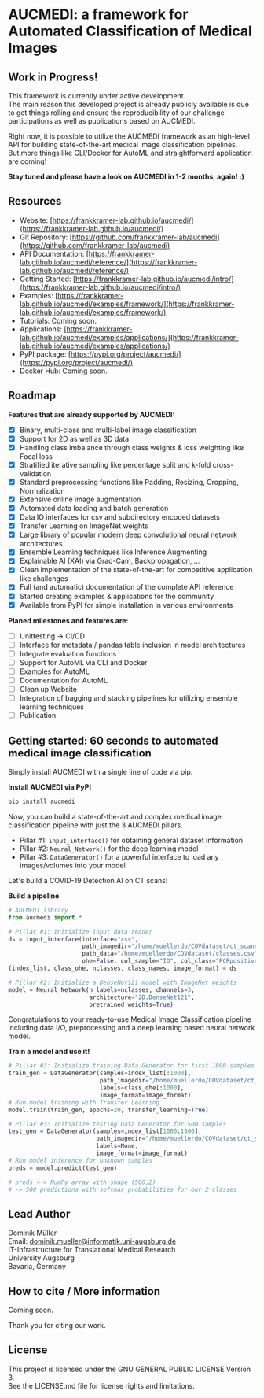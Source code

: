 # AUCMEDI: a framework for Automated Classification of Medical Images

## Work in Progress!

This framework is currently under active development.  
The main reason this developed project is already publicly available is due to get things rolling and ensure the reproducibility of our challenge participations as well as publications based on AUCMEDI.

Right now, it is possible to utilize the AUCMEDI framework as an high-level API for building state-of-the-art medical image classification pipelines.  
But more things like CLI/Docker for AutoML and straightforward application are coming!  

**Stay tuned and please have a look on AUCMEDI in 1-2 months, again! :)**  

## Resources
- Website: [https://frankkramer-lab.github.io/aucmedi/](https://frankkramer-lab.github.io/aucmedi/)
- Git Repository: [https://github.com/frankkramer-lab/aucmedi](https://github.com/frankkramer-lab/aucmedi)
- API Documentation: [https://frankkramer-lab.github.io/aucmedi/reference/](https://frankkramer-lab.github.io/aucmedi/reference/)
- Getting Started: [https://frankkramer-lab.github.io/aucmedi/intro/](https://frankkramer-lab.github.io/aucmedi/intro/)
- Examples: [https://frankkramer-lab.github.io/aucmedi/examples/framework/](https://frankkramer-lab.github.io/aucmedi/examples/framework/)
- Tutorials: Coming soon.
- Applications: [https://frankkramer-lab.github.io/aucmedi/examples/applications/](https://frankkramer-lab.github.io/aucmedi/examples/applications/)
- PyPI package: [https://pypi.org/project/aucmedi/](https://pypi.org/project/aucmedi/)
- Docker Hub: Coming soon.

## Roadmap

**Features that are already supported by AUCMEDI:**
- [x] Binary, multi-class and multi-label image classification
- [x] Support for 2D as well as 3D data
- [x] Handling class imbalance through class weights & loss weighting like Focal loss
- [x] Stratified iterative sampling like percentage split and k-fold cross-validation
- [x] Standard preprocessing functions like Padding, Resizing, Cropping, Normalization
- [x] Extensive online image augmentation
- [x] Automated data loading and batch generation
- [x] Data IO interfaces for csv and subdirectory encoded datasets
- [x] Transfer Learning on ImageNet weights
- [x] Large library of popular modern deep convolutional neural network architectures
- [x] Ensemble Learning techniques like Inference Augmenting
- [x] Explainable AI (XAI) via Grad-Cam, Backpropagation, ...
- [x] Clean implementation of the state-of-the-art for competitive application like challenges
- [x] Full (and automatic) documentation of the complete API reference
- [x] Started creating examples & applications for the community
- [x] Available from PyPI for simple installation in various environments

**Planed milestones and features are:**
- [ ] Unittesting -> CI/CD
- [ ] Interface for metadata / pandas table inclusion in model architectures
- [ ] Integrate evaluation functions
- [ ] Support for AutoML via CLI and Docker
- [ ] Examples for AutoML
- [ ] Documentation for AutoML
- [ ] Clean up Website
- [ ] Integration of bagging and stacking pipelines for utilizing ensemble learning techniques
- [ ] Publication

## Getting started: 60 seconds to automated medical image classification

Simply install AUCMEDI with a single line of code via pip.

**Install AUCMEDI via PyPI**
```sh
pip install aucmedi
```

Now, you can build a state-of-the-art and complex medical image classification pipeline with just the 3 AUCMEDI pillars.
- Pillar #1: `input_interface()` for obtaining general dataset information
- Pillar #2: `Neural_Network()` for the deep learning model
- Pillar #3: `DataGenerator()` for a powerful interface to load any images/volumes into your model

Let's build a COVID-19 Detection AI on CT scans!

**Build a pipeline**
```python
# AUCMEDI library
from aucmedi import *

# Pillar #1: Initialize input data reader
ds = input_interface(interface="csv",
                     path_imagedir="/home/muellerdo/COVdataset/ct_scans/",
                     path_data="/home/muellerdo/COVdataset/classes.csv",
                     ohe=False, col_sample="ID", col_class="PCRpositive")
(index_list, class_ohe, nclasses, class_names, image_format) = ds

# Pillar #2: Initialize a DenseNet121 model with ImageNet weights
model = Neural_Network(n_labels=nclasses, channels=3,
                       architecture="2D.DenseNet121",
                       pretrained_weights=True)
```
Congratulations to your ready-to-use Medical Image Classification pipeline including data I/O, preprocessing and a deep learning based neural network model.

**Train a model and use it!**
```python
# Pillar #3: Initialize training Data Generator for first 1000 samples
train_gen = DataGenerator(samples=index_list[:1000],
                          path_imagedir="/home/muellerdo/COVdataset/ct_scans/",
                          labels=class_ohe[:1000],
                          image_format=image_format)
# Run model training with Transfer Learning
model.train(train_gen, epochs=20, transfer_learning=True)

# Pillar #3: Initialize testing Data Generator for 500 samples
test_gen = DataGenerator(samples=index_list[1000:1500],
                         path_imagedir="/home/muellerdo/COVdataset/ct_scans/",
                         labels=None,
                         image_format=image_format)
# Run model inference for unknown samples
preds = model.predict(test_gen)

# preds <-> NumPy array with shape (500,2)
# -> 500 predictions with softmax probabilities for our 2 classes
```

## Lead Author

Dominik Müller\
Email: dominik.mueller@informatik.uni-augsburg.de\
IT-Infrastructure for Translational Medical Research\
University Augsburg\
Bavaria, Germany

## How to cite / More information

Coming soon.

Thank you for citing our work.

## License

This project is licensed under the GNU GENERAL PUBLIC LICENSE Version 3.\
See the LICENSE.md file for license rights and limitations.
